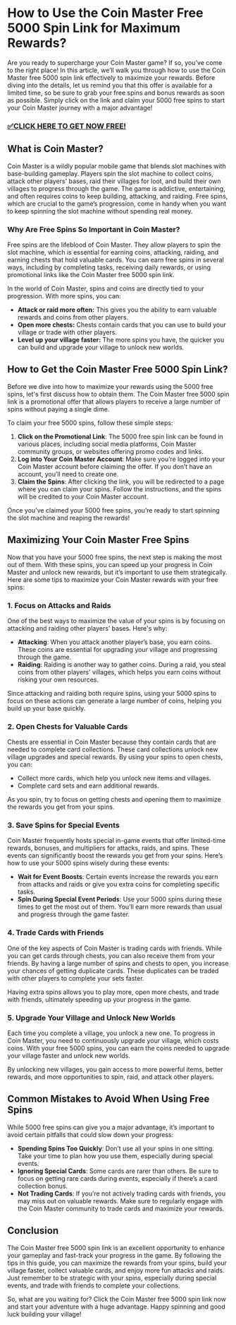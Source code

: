 # How to Use the Coin Master Free 5000 Spin Link for Maximum Rewards?

Are you ready to supercharge your Coin Master game? If so, you’ve come to the right place! In this article, we’ll walk you through how to use the Coin Master free 5000 spin link effectively to maximize your rewards. Before diving into the details, let us remind you that this offer is available for a limited time, so be sure to grab your free spins and bonus rewards as soon as possible. Simply click on the link and claim your 5000 free spins to start your Coin Master journey with a major advantage!

### [✅CLICK HERE TO GET NOW FREE!](https://edris2025.github.io/spins/)

## What is Coin Master?

Coin Master is a wildly popular mobile game that blends slot machines with base-building gameplay. Players spin the slot machine to collect coins, attack other players' bases, raid their villages for loot, and build their own villages to progress through the game. The game is addictive, entertaining, and often requires coins to keep building, attacking, and raiding. Free spins, which are crucial to the game’s progression, come in handy when you want to keep spinning the slot machine without spending real money.

### Why Are Free Spins So Important in Coin Master?

Free spins are the lifeblood of Coin Master. They allow players to spin the slot machine, which is essential for earning coins, attacking, raiding, and earning chests that hold valuable cards. You can earn free spins in several ways, including by completing tasks, receiving daily rewards, or using promotional links like the Coin Master free 5000 spin link.

In the world of Coin Master, spins and coins are directly tied to your progression. With more spins, you can:

- **Attack or raid more often:** This gives you the ability to earn valuable rewards and coins from other players.
- **Open more chests:** Chests contain cards that you can use to build your village or trade with other players.
- **Level up your village faster:** The more spins you have, the quicker you can build and upgrade your village to unlock new worlds.

## How to Get the Coin Master Free 5000 Spin Link?

Before we dive into how to maximize your rewards using the 5000 free spins, let's first discuss how to obtain them. The Coin Master free 5000 spin link is a promotional offer that allows players to receive a large number of spins without paying a single dime. 

To claim your free 5000 spins, follow these simple steps:

1. **Click on the Promotional Link**: The 5000 free spin link can be found in various places, including social media platforms, Coin Master community groups, or websites offering promo codes and links.
2. **Log into Your Coin Master Account**: Make sure you’re logged into your Coin Master account before claiming the offer. If you don’t have an account, you’ll need to create one.
3. **Claim the Spins**: After clicking the link, you will be redirected to a page where you can claim your spins. Follow the instructions, and the spins will be credited to your Coin Master account.

Once you’ve claimed your 5000 free spins, you’re ready to start spinning the slot machine and reaping the rewards!

## Maximizing Your Coin Master Free Spins

Now that you have your 5000 free spins, the next step is making the most out of them. With these spins, you can speed up your progress in Coin Master and unlock new rewards, but it’s important to use them strategically. Here are some tips to maximize your Coin Master rewards with your free spins:

### 1. **Focus on Attacks and Raids**

One of the best ways to maximize the value of your spins is by focusing on attacking and raiding other players’ bases. Here's why:

- **Attacking**: When you attack another player’s base, you earn coins. These coins are essential for upgrading your village and progressing through the game.
- **Raiding**: Raiding is another way to gather coins. During a raid, you steal coins from other players' villages, which helps you earn coins without risking your own resources.

Since attacking and raiding both require spins, using your 5000 spins to focus on these actions can generate a large number of coins, helping you build up your base quickly.

### 2. **Open Chests for Valuable Cards**

Chests are essential in Coin Master because they contain cards that are needed to complete card collections. These card collections unlock new village upgrades and special rewards. By using your spins to open chests, you can:

- Collect more cards, which help you unlock new items and villages.
- Complete card sets and earn additional rewards.

As you spin, try to focus on getting chests and opening them to maximize the rewards you get from your spins.

### 3. **Save Spins for Special Events**

Coin Master frequently hosts special in-game events that offer limited-time rewards, bonuses, and multipliers for attacks, raids, and spins. These events can significantly boost the rewards you get from your spins. Here’s how to use your 5000 spins wisely during these events:

- **Wait for Event Boosts**: Certain events increase the rewards you earn from attacks and raids or give you extra coins for completing specific tasks.
- **Spin During Special Event Periods**: Use your 5000 spins during these times to get the most out of them. You’ll earn more rewards than usual and progress through the game faster.

### 4. **Trade Cards with Friends**

One of the key aspects of Coin Master is trading cards with friends. While you can get cards through chests, you can also receive them from your friends. By having a large number of spins and chests to open, you increase your chances of getting duplicate cards. These duplicates can be traded with other players to complete your sets faster.

Having extra spins allows you to play more, open more chests, and trade with friends, ultimately speeding up your progress in the game.

### 5. **Upgrade Your Village and Unlock New Worlds**

Each time you complete a village, you unlock a new one. To progress in Coin Master, you need to continuously upgrade your village, which costs coins. With your free 5000 spins, you can earn the coins needed to upgrade your village faster and unlock new worlds.

By unlocking new villages, you gain access to more powerful items, better rewards, and more opportunities to spin, raid, and attack other players.

## Common Mistakes to Avoid When Using Free Spins

While 5000 free spins can give you a major advantage, it’s important to avoid certain pitfalls that could slow down your progress:

- **Spending Spins Too Quickly**: Don’t use all your spins in one sitting. Take your time to plan how you use them, especially during special events.
- **Ignoring Special Cards**: Some cards are rarer than others. Be sure to focus on getting rare cards during events, especially if there’s a card collection bonus.
- **Not Trading Cards**: If you’re not actively trading cards with friends, you may miss out on valuable rewards. Make sure to regularly engage with the Coin Master community to trade cards and maximize your rewards.

## Conclusion

The Coin Master free 5000 spin link is an excellent opportunity to enhance your gameplay and fast-track your progress in the game. By following the tips in this guide, you can maximize the rewards from your spins, build your village faster, collect valuable cards, and enjoy more fun attacks and raids. Just remember to be strategic with your spins, especially during special events, and trade with friends to complete your collections.

So, what are you waiting for? Click the Coin Master free 5000 spin link now and start your adventure with a huge advantage. Happy spinning and good luck building your village!

